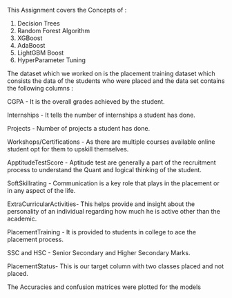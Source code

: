 This Assignment covers the Concepts of : 
1. Decision Trees
2. Random Forest Algorithm
3. XGBoost
4. AdaBoost
5. LightGBM Boost
6. HyperParameter Tuning

The dataset which we worked on is the placement training dataset which consists the data of the students who were placed and the data set contains the following columns : 

CGPA - It is the overall grades achieved by the student.

Internships - It tells the number of internships a student has done.

Projects - Number of projects a student has done.

Workshops/Certifications - As there are multiple courses available online student opt for them to upskill themselves.

ApptitudeTestScore - Aptitude test are generally a part of the recruitment process to understand the Quant and logical thinking of the student.

SoftSkillrating - Communication is a key role that plays in the placement or in any aspect of the life.

ExtraCurricularActivities- This helps provide and insight about the personality of an individual regarding how much he is active other than the academic.

PlacementTraining - It is provided to students in college to ace the placement process.

SSC and HSC - Senior Secondary and Higher Secondary Marks.

PlacementStatus- This is our target column with two classes placed and not placed.

The Accuracies and confusion matrices were plotted for the models
